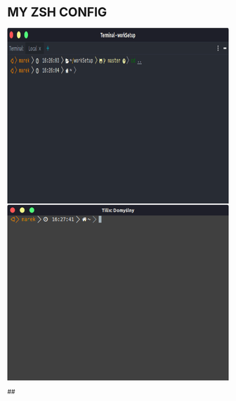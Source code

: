 # MY ZSH CONFIG
<p align="center">
  <img height="400" src="https://github.com/mtytula/workSetup/blob/master/pictures/phpstorm_terminal.png">
  <img height="400" src="https://github.com/mtytula/workSetup/blob/master/pictures/tilix_terminal.png">
</p>
##
